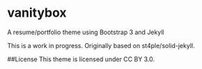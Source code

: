 # vanitybox
A resume/portfolio theme using Bootstrap 3 and Jekyll


This is a work in progress. Originally based on st4ple/solid-jekyll.


##License This theme is licensed under CC BY 3.0.

